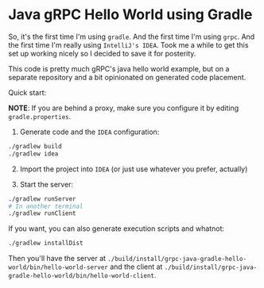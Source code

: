 # Java gRPC Hello World using Gradle

So, it's the first time I'm using `gradle`. And the first time I'm using
`grpc`. And the first time I'm really using `IntelliJ's IDEA`. Took me
a while to get this set up working nicely so I decided to save it for
posterity.

This code is pretty much gRPC's java hello world example, but on
a separate repository and a bit opinionated on generated code placement.

Quick start:

**NOTE**: If you are behind a proxy, make sure you configure it by
editing `gradle.properties`.

1. Generate code and the `IDEA` configuration:

```sh
./gradlew build
./gradlew idea
```

2. Import the project into `IDEA` (or just use whatever you prefer,
   actually)

3. Start the server:

```sh
./gradlew runServer
# In another terminal
./gradlew runClient
```

If you want, you can also generate execution scripts and whatnot:

```sh
./gradlew installDist
```

Then you'll have the server at
`./build/install/grpc-java-gradle-hello-world/bin/hello-world-server` and the client at
`./build/install/grpc-java-gradle-hello-world/bin/hello-world-client`.

